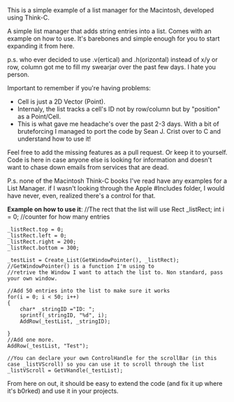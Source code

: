 This is a simple example of a list manager for the Macintosh, developed using Think-C.

A simple list manager that adds string entries into a list.
Comes with an example on how to use. It's barebones and simple enough
for you to start expanding it from here.

p.s. who ever decided to use .v(ertical) and .h(orizontal) instead of x/y 
or row, column got me to fill my swearjar over the past few days. I hate you person.

Important to remember if you're having problems:
* Cell is just a 2D Vector (Point).
* Internaly, the list tracks a cell's ID not by row/column but by "position" as a Point/Cell.
* This is what gave me headache's over the past 2-3 days. With a bit of bruteforcing I managed to port the code by Sean J. Crist over to C and understand how to use it!


Feel free to add the missing features as a pull request. Or keep it to yourself. Code is here
in case anyone else is looking for information and doesn't want to chase down emails from
services that are dead.

P.s. none of the Macintosh Think-C books I've read have any examples for a List Manager. if I 
wasn't looking through the Apple #Includes folder, I would have never, even, realized there's a 
control for that.

**Example on how to use it**:
    //The rect that the list will use
	Rect _listRect;
	int i = 0; //counter for how many entries
	
	_listRect.top = 0;
	_listRect.left = 0;
	_listRect.right = 200;
	_listRect.bottom = 300;
	
	_testList = Create_List(GetWindowPointer(), _listRect); //GetWindowPointer() is a function I'm using to
    //retrive the Window I want to attach the list to. Non standard, pass your own window.
	
    //Add 50 entries into the list to make sure it works
	for(i = 0; i < 50; i++)
	{	
		char* _stringID ="ID: ";
		sprintf(_stringID, "%d", i);
		AddRow(_testList, _stringID);
	
	}
    //Add one more.
	AddRow(_testList, "Test");

	//You can declare your own ControlHandle for the scrollBar (in this case _listVScroll) so you can use it to scroll through the list
	_listVScroll = GetVHandle(_testList);

From here on out, it should be easy to extend the code (and fix it up where it's b0rked) and use it in your projects.
